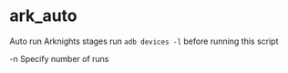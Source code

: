 # ark_auto
Auto run Arknights stages
run `adb devices -l` before running this script

-n Specify number of runs
